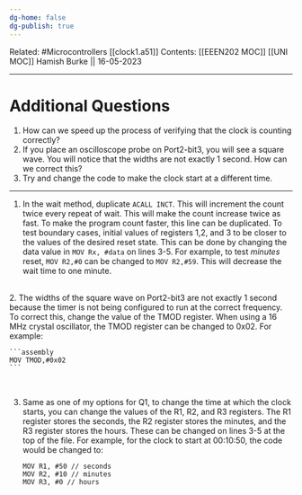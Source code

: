 ```yaml
---
dg-home: false
dg-publish: true
---
```

Related: #Microcontrollers [[clock1.a51]]
Contents: [[EEEN202 MOC]]
[[UNI MOC]]
Hamish Burke || 16-05-2023
***

# Additional Questions

1) How can we speed up the process of verifying that the clock is counting correctly?  
2) If you place an oscilloscope probe on Port2-bit3, you will see a square wave. You will notice that the widths are not exactly 1 second. How can we correct this?  
3) Try and change the code to make the clock start at a different time.

***

1.  In the wait method, duplicate  `ACALL INCT`. This will increment the count twice every repeat of wait. This will make the count increase twice as fast. To make the program count faster, this line can be duplicated. To test boundary cases, initial values of registers 1,2, and 3 to be closer to the values of the desired reset state. This can be done by changing the data value in `MOV Rx, #data` on lines 3-5. For example, to test *minutes* reset,  `MOV R2,#0` can be changed to `MOV R2,#59`. This will decrease the wait time to one minute.
<br>
2.  The widths of the square wave on Port2-bit3 are not exactly 1 second because the timer is not being configured to run at the correct frequency. To correct this, change the value of the TMOD register. When using a 16 MHz crystal oscillator,  the TMOD register can be changed to 0x02. For example:

	```assembly
	MOV TMOD,#0x02
	```

<br>

3.  Same as one of my options for Q1, to change the time at which the clock starts, you can change the values of the R1, R2, and R3 registers. The R1 register stores the seconds, the R2 register stores the minutes, and the R3 register stores the hours. These can be changed on lines 3-5 at the top of the file. For example, for the clock to start at 00:10:50, the code would be changed to:

	```assembly
	MOV R1, #50 // seconds
	MOV R2, #10 // minutes
	MOV R3, #0 // hours
	```
